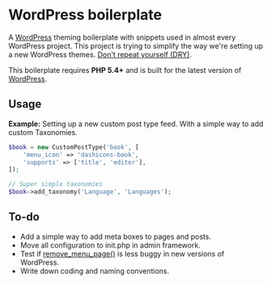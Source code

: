 WordPress boilerplate
=====================

A [WordPress](https://github.com/WordPress/WordPress) theming boilerplate with snippets used in almost every WordPress project. This project is trying to simplify the way we're setting up a new WordPress themes. [Don't repeat yourself (DRY)](http://en.wikipedia.org/wiki/Don't_repeat_yourself).

This boilerplate requires **PHP 5.4+** and is built for the latest version of [WordPress](https://github.com/WordPress/WordPress).

Usage
--------------
**Example:** Setting up a new custom post type feed. With a simple way to add custom Taxonomies.

```php
$book = new CustomPostType('book', [
	'menu_icon' => 'dashicons-book',
	'supports' => ['title', 'editor'],
]);

// Super simple taxonomies
$book->add_taxonomy('Language', 'Languages');
```

To-do
--------------
- Add a simple way to add meta boxes to pages and posts.
- Move all configuration to init.php in admin framework.
- Test if [remove_menu_page()](http://codex.wordpress.org/Function_Reference/remove_menu_page) is less buggy in new versions of WordPress.
- Write down coding and naming conventions.

